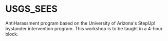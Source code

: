 # USGS_SEES
AntiHarassment program based on the University of Arizona's StepUp! bystander intervention program. This workshop is to be taught in a 4-hour block.
